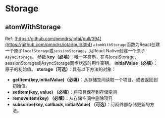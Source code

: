 # Storage
## atomWithStorage
Ref: [https://github.com/pmndrs/jotai/pull/394](https://github.com/pmndrs/jotai/pull/394)
`atomWithStorage`函数为React创建一个原子`localStorage`或`sessionStorage`，为React Native创建一个原子`AsyncStorage`。
参数
**key（必填）**：唯一字符串，在与localStorage、sessionStorage或AsyncStorage同步状态时用作密钥。
**initialValue（必填）**：原子的初始值。
**storage（可选）**：具有以下方法的对象：
+ **getItem(key,initialValue)（必填）**：从存储空间读取一个项目，或者返回到初始值。
+ **setItem(key, value) （必填）**：将项目保存到存储空间
+ **removeItem(key) （必填）**：从存储空间中删除项目
+ **subscribe(key, callback, initialValue) （可选）**：订阅外部存储更新的方法。
